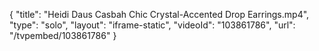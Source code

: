 {
    "title": "Heidi Daus Casbah Chic Crystal-Accented Drop Earrings.mp4",
    "type": "solo",
    "layout": "iframe-static",
    "videoId": "103861786",
    "url": "\/tvpembed\/103861786"
}